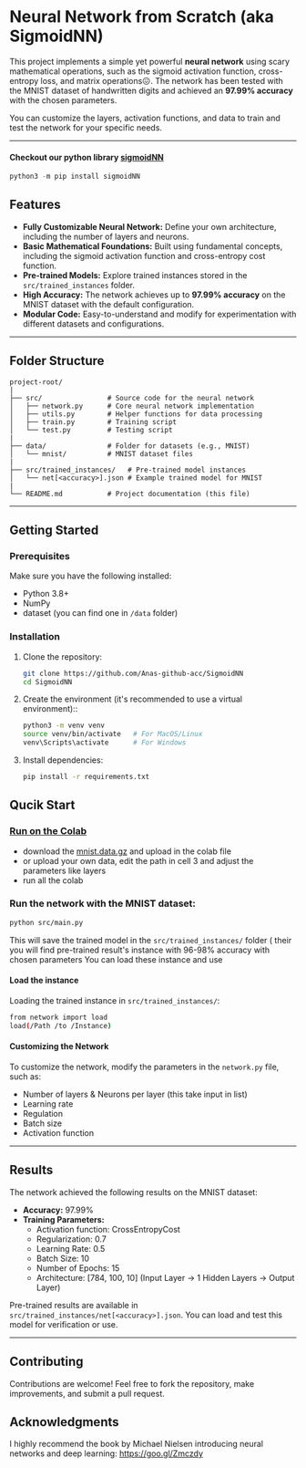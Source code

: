 # Neural Network from Scratch (aka SigmoidNN)

This project implements a simple yet powerful **neural network** using scary mathematical operations, such as the sigmoid activation function, cross-entropy loss, and matrix operations😖. The network has been tested with the MNIST dataset of handwritten digits and achieved an **97.99% accuracy** with the chosen parameters.

You can customize the layers, activation functions, and data to train and test the network for your specific needs.

---

#### Checkout our python library [sigmoidNN](https://pypi.org/project/sigmoidNN/)
```python
python3 -m pip install sigmoidNN
```

## Features

- **Fully Customizable Neural Network:** Define your own architecture, including the number of layers and neurons.
- **Basic Mathematical Foundations:** Built using fundamental concepts, including the sigmoid activation function and cross-entropy cost function.
- **Pre-trained Models:** Explore trained instances stored in the `src/trained_instances` folder.
- **High Accuracy:** The network achieves up to **97.99% accuracy** on the MNIST dataset with the default configuration.
- **Modular Code:** Easy-to-understand and modify for experimentation with different datasets and configurations.

---

## Folder Structure

```
project-root/
|
├── src/                # Source code for the neural network
│   ├── network.py      # Core neural network implementation
│   ├── utils.py        # Helper functions for data processing
│   ├── train.py        # Training script
│   └── test.py         # Testing script
|
├── data/               # Folder for datasets (e.g., MNIST)
│   └── mnist/          # MNIST dataset files
|
├── src/trained_instances/   # Pre-trained model instances
│   └── net[<accuracy>].json # Example trained model for MNIST
|
└── README.md           # Project documentation (this file)
```

---

## Getting Started

### Prerequisites

Make sure you have the following installed:

- Python 3.8+
- NumPy
- dataset (you can find one in `/data` folder)

### Installation

1. Clone the repository:
   ```bash
   git clone https://github.com/Anas-github-acc/SigmoidNN
   cd SigmoidNN
   ```
2. Create the environment (it's recommended to use a virtual environment)::
   ```bash
   python3 -m venv venv
   source venv/bin/activate   # For MacOS/Linux
   venv\Scripts\activate      # For Windows
   ```
3. Install dependencies:
   ```bash
   pip install -r requirements.txt
   ```

## Qucik Start

### [Run on the Colab](https://colab.research.google.com/drive/1K5M0E2IBNb1WNcraN5uXMP7E21xP1_by?usp=sharing)
- download the [mnist.data.gz](https://www.google.com/url?q=https%3A%2F%2Fdrive.google.com%2Ffile%2Fd%2F1l_zwAKQTlZPib4xhVGriDpVqjaXkXZk-%2Fview%3Fusp%3Ddrive_link) and upload in the colab file
- or upload your own data, edit the path in cell 3 and adjust the parameters like layers
- run all the colab

### Run the network with the MNIST dataset:
```bash
python src/main.py
```
This will save the trained model in the `src/trained_instances/` folder ( their you will find pre-trained result's instance with 96-98% accuracy with chosen parameters
You can load these instance and use

#### Load the instance
Loading the trained instance in `src/trained_instances/`:
```bash
from network import load
load(/Path /to /Instance)
```

#### Customizing the Network
To customize the network, modify the parameters in the `network.py` file, such as:

- Number of layers & Neurons per layer (this take input in list)
- Learning rate
- Regulation
- Batch size
- Activation function

---

## Results

The network achieved the following results on the MNIST dataset:

- **Accuracy:** 97.99%
- **Training Parameters:**
  - Activation function: CrossEntropyCost
  - Regularization: 0.7
  - Learning Rate: 0.5
  - Batch Size: 10
  - Number of Epochs: 15
  - Architecture: [784, 100, 10] (Input Layer -> 1 Hidden Layers -> Output Layer)

Pre-trained results are available in `src/trained_instances/net[<accuracy>].json`. You can load and test this model for verification or use.

---

## Contributing

Contributions are welcome! Feel free to fork the repository, make improvements, and submit a pull request.

## Acknowledgments

I highly recommend the book by Michael Nielsen introducing neural networks and deep learning: https://goo.gl/Zmczdy
